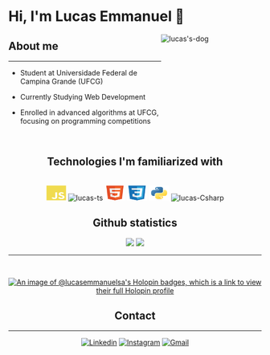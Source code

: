 <h1>Hi, I'm Lucas Emmanuel 👋</h1>

<a href="https://cdn.discordapp.com/attachments/1004915442869096479/1066502269446660186/Ruffles.png"><img alt="lucas's-dog" height="200" width="200" border="0" align="right" background-color="transparent" src="https://cdn.discordapp.com/attachments/1004915442869096479/1066502269446660186/Ruffles.png"></a>

<h2>About me</h2>
<hr>

- Student at Universidade Federal de Campina Grande (UFCG)

- Currently Studying Web Development

- Enrolled in advanced algorithms at UFCG, focusing on programming competitions


<br>
<h2 align="center">Technologies I'm familiarized with</h2>

<div align="center"><br>
  <img alt="lucas-js" height="30" width="40" src="https://raw.githubusercontent.com/devicons/devicon/master/icons/javascript/javascript-plain.svg">
  <img alt="lucas-ts" height="30" width="40" src="https://cdn.jsdelivr.net/gh/devicons/devicon/icons/java/java-plain.svg">
  <img alt="lucas-HTML" height="30" width="40" src="https://raw.githubusercontent.com/devicons/devicon/master/icons/html5/html5-original.svg">
  <img alt="lucas-CSS" height="30" width="40" src="https://raw.githubusercontent.com/devicons/devicon/master/icons/css3/css3-original.svg">
  <img alt="lucas-python" height="30" width="40" src="https://raw.githubusercontent.com/devicons/devicon/master/icons/python/python-original.svg">
  <img alt="lucas-Csharp" height="30" width="40" src="https://cdn.jsdelivr.net/gh/devicons/devicon/icons/c/c-original.svg">
  
<br>
  <h2 align="center">Github statistics </h3>
<div align="center">
  <img height="130" src="https://github-readme-stats.vercel.app/api?username=lucasemmanuelsa&show_icons=true&theme=black">
  <img height="130" src="https://github-readme-stats.vercel.app/api/top-langs/?username=lucasemmanuelsa&layout=compact&theme=black">
</div>
    
<hr>
<br>



[![An image of @lucasemmanuelsa's Holopin badges, which is a link to view their full Holopin profile](https://holopin.me/lucasemmanuelsa)](https://holopin.io/@lucasemmanuelsa)

## Contact
<hr>


[![Linkedin](https://img.shields.io/badge/LinkedIn-0077B5?style=for-the-badge&logo=linkedin&logoColor=white)](https://www.linkedin.com/in/lucas-emmanuel-597840218/)
[![Instagram](https://img.shields.io/badge/Instagram-E4405F?style=for-the-badge&logo=instagram&logoColor=white)](https://www.instagram.com/_luquinhassa/)
[![Gmail](https://img.shields.io/badge/Gmail-D14836?style=for-the-badge&logo=gmail&logoColor=white)](mailto:lucasemmanuelsa@gmail.com)
